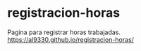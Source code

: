 # registracion-horas
Pagina  para registrar horas trabajadas. https://al9330.github.io/registracion-horas/
